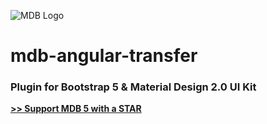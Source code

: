 ![MDB Logo](https://mdbootstrap.com/img/Marketing/general/logo/medium/mdb-r.png)

# mdb-angular-transfer

### Plugin for Bootstrap 5 & Material Design 2.0 UI Kit

**[>> Support MDB 5 with a STAR](https://github.com/mdbootstrap/mdb-angular-ui-kit/)**

